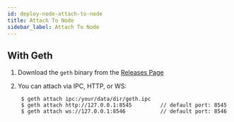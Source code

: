 ```yaml
---
id: deploy-node-attach-to-node
title: Attach To Node
sidebar_label: Attach To Node
---
```


## With Geth

1. Download the `geth` binary from the [Releases Page](https://github.com/gojoychain/releases/releases)
2. You can attach via IPC, HTTP, or WS:

        $ geth attach ipc:/your/data/dir/geth.ipc
        $ geth attach http://127.0.0.1:8545         // default port: 8545
        $ geth attach ws://127.0.0.1:8546           // default port: 8546
